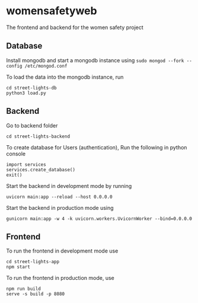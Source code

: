 # womensafetyweb
The frontend and backend for the women safety project

## Database
Install mongodb and start a mongodb instance using 
```sudo mongod --fork --config /etc/mongod.conf```

To load the data into the mongodb instance, run 
```
cd street-lights-db
python3 load.py
```

## Backend

Go to backend folder

```
cd street-lights-backend
```

To create database for Users (authentication), Run the following in python console
```
import services
services.create_database()
exit()
```

Start the backend in development mode by running 
```
uvicorn main:app --reload --host 0.0.0.0
```
Start the backend in production mode using
```
gunicorn main:app -w 4 -k uvicorn.workers.UvicornWorker --bind=0.0.0.0
```

## Frontend
To run the frontend in development mode use
```
cd street-lights-app
npm start
```
To run the frontend in production mode, use
```
npm run build
serve -s build -p 8080
```
